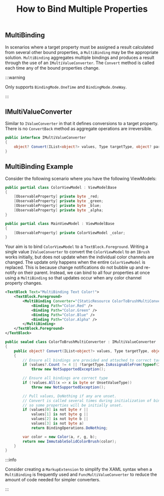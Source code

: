 ﻿---
id: how-to-bind-multiple-properties
title: How to Bind Multiple Properties
---

## MultiBinding

In scenarios where a target property must be assigned a result calculated from several other bound properties, a 
`MultiBinding` may be the appropriate solution. `MultiBinding` aggregates multiple bindings and produces a result 
through the use of an `IMultiValueConverter`. The `Convert` method is called each time any of the
bound properties change.

:::warning

Only supports `BindingMode.OneTime` and `BindingMode.OneWay`.

:::

## IMultiValueConverter

Similar to `IValueConverter` in that it defines conversions to a target property. There is no `ConvertBack` 
method as aggregate operations are irreversible.

```csharp
public interface IMultiValueConverter
{
    object? Convert(IList<object?> values, Type targetType, object? parameter, CultureInfo culture);
}
```

## MultiBinding Example

Consider the following scenario where you have the following ViewModels:

```csharp
public partial class ColorViewModel : ViewModelBase
{
    [ObservableProperty] private byte _red;
    [ObservableProperty] private byte _green;
    [ObservableProperty] private byte _blue;
    [ObservableProperty] private byte _alpha;
}

public partial class MainViewModel : ViewModelBase
{
    [ObservableProperty] private ColorViewModel _color;
}
```

Your aim is to bind `ColorViewModel` to a `TextBlock.Foreground`. Writing a single value `IValueConverter` to convert the 
`ColorViewModel` to an `IBrush` works initially, but does not update when the individual color channels are changed. The 
update only happens when the entire `ColorViewModel` is replaced. This is because change notifications do not bubble up 
and re-notify on their parent. Instead, we can bind to all four properties at once using a `MultiBinding` so 
that updates occur when any color channel property changes.

```xml title='MultiBinding Usage'
<TextBlock Text="MultiBinding Text Color!">
    <TextBlock.Foreground>
        <MultiBinding Converter="{StaticResource ColorToBrushMultiConverter}">
            <Binding Path="Color.Red" />
            <Binding Path="Color.Green" />
            <Binding Path="Color.Blue" />
            <Binding Path="Color.Alpha" />
        </MultiBinding>
    </TextBlock.Foreground>
</TextBlock>
```

```csharp title='Converter Implementation'
public sealed class ColorToBrushMultiConverter : IMultiValueConverter
{
    public object? Convert(IList<object?> values, Type targetType, object? parameter, CultureInfo culture)
    {
        // Ensure all bindings are provided and attached to correct target type
        if (values?.Count != 4 || !targetType.IsAssignableFrom(typeof(ImmutableSolidColorBrush)))
            throw new NotSupportedException();

        // Ensure all bindings are correct type
        if (!values.All(x => x is byte or UnsetValueType))
            throw new NotSupportedException();

        // Pull values, DoNothing if any are unset.
        // Convert is called several times during initialization of bindings,
        // so some properties will be initially unset.
        if (values[0] is not byte r ||
            values[1] is not byte g ||
            values[2] is not byte b ||
            values[3] is not byte a)
            return BindingOperations.DoNothing;

        var color = new Color(a, r, g, b);
        return new ImmutableSolidColorBrush(color);
    }
}
```

:::info

Consider creating a `MarkupExtension` to simplify the XAML syntax when a `MultiBinding` is frequently used and 
`FuncMultiValueConverter` to reduce the amount of code needed for simpler converters.

:::
